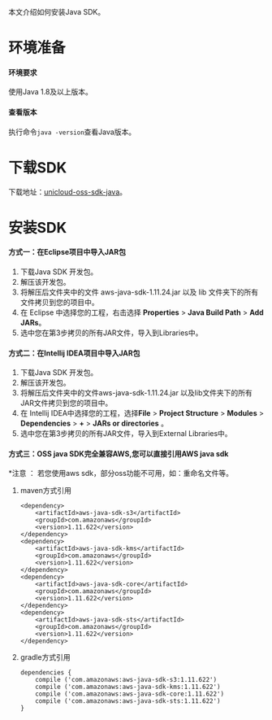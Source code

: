 
本文介绍如何安装Java SDK。

# 环境准备

#### 环境要求

使用Java 1.8及以上版本。

#### 查看版本

执行命令`java -version`查看Java版本。


# 下载SDK
下载地址：[unicloud-oss-sdk-java](https://portal.oss-cn-north-1.unicloudsrv.com/impact/unicloud-oss-sdk-java.rar)。

# 安装SDK

#### 方式一：在Eclipse项目中导入JAR包

1. 下载Java SDK 开发包。
2. 解压该开发包。
3. 将解压后文件夹中的文件 aws-java-sdk-1.11.24.jar 以及 lib 文件夹下的所有文件拷贝到您的项目中。
4. 在 Eclipse 中选择您的工程，右击选择 **Properties** \> **Java Build Path** \> **Add JARs**。
5. 选中您在第3步拷贝的所有JAR文件，导入到Libraries中。


#### 方式二：在Intellij IDEA项目中导入JAR包

1. 下载Java SDK 开发包。
2. 解压该开发包。
3. 将解压后文件夹中的文件aws-java-sdk-1.11.24.jar 以及lib文件夹下的所有JAR文件拷贝到您的项目中。
4. 在 Intellij IDEA中选择您的工程，选择**File** \> **Project Structure** \> **Modules** \> **Dependencies** \> **+** \> **JARs or directories** 。
5. 选中您在第3步拷贝的所有JAR文件，导入到External Libraries中。

#### 方式三：OSS java SDK完全兼容AWS,您可以直接引用AWS java sdk 

*注意 ： 若您使用aws sdk，部分oss功能不可用，如：重命名文件等。

1. maven方式引用

   ```
   <dependency>
       <artifactId>aws-java-sdk-s3</artifactId>
       <groupId>com.amazonaws</groupId>
       <version>1.11.622</version>
   </dependency>
   <dependency>
       <artifactId>aws-java-sdk-kms</artifactId>
       <groupId>com.amazonaws</groupId>
       <version>1.11.622</version>
   </dependency>
   <dependency>
       <artifactId>aws-java-sdk-core</artifactId>
       <groupId>com.amazonaws</groupId>
       <version>1.11.622</version>
   </dependency>
   <dependency>
       <artifactId>aws-java-sdk-sts</artifactId>
       <groupId>com.amazonaws</groupId>
       <version>1.11.622</version>
   </dependency>
   ```

2. gradle方式引用

   ```
   dependencies {
       compile ('com.amazonaws:aws-java-sdk-s3:1.11.622')
       compile ('com.amazonaws:aws-java-sdk-kms:1.11.622')
       compile ('com.amazonaws:aws-java-sdk-core:1.11.622')
       compile ('com.amazonaws:aws-java-sdk-sts:1.11.622')
   }
   ```

   

   